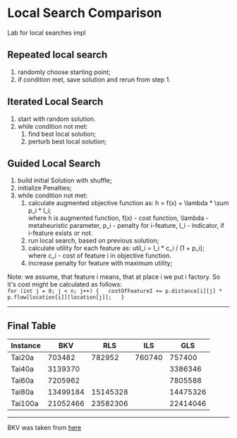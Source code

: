 # Local Search Comparison
Lab for local searches impl

## Repeated local search
1. randomly choose starting point;
2. if condition met, save solution and rerun from step 1.

## Iterated Local Search
1. start with random solution.
2. while condition not met: 
    1. find best local solution;
    2. perturb best local solution;    
    
## Guided Local Search
1. build initial Solution with shuffle;
2. initialize Penalties;
3. while condition not met:
    1. calculate augmented objective function as: h = f(x) + \lambda * \sum p_i * I_i;   
       where h is augmented function, f(x) - cost function, \lambda - metaheuristic parameter, p_i - penalty for i-feature, I_i - indicator, if i-feature exists or not.
    2. run local search, based on previous solution;
    3. calculate utility for each feature as: util_i = I_i * c_i / (1 + p_i);  
       where c_i - cost of feature i in objective function.
    4. increase penalty for feature with maximum utility;

Note: we assume, that feature i means, that at place i we put i factory.
So it's cost might be calculated as follows:  
`
    for (int j = 0; j < n; j++) {  
        costOfFeatureI += p.distance[i][j] * p.flow[location[i]][location[j]];  
    }  
`

---
## Final Table
| Instance | BKV      | RLS      | ILS      | GLS      |
| -------- | -------- | -------- | -------- | -------- |
| Tai20a   | 703482   | 782952   | 760740   | 757400   |
| Tai40a   | 3139370  |          |          | 3386346  |
| Tai60a   | 7205962  |          |          | 7805588  |
| Tai80a   | 13499184 | 15145328 |          | 14475326 |
| Tai100a  | 21052466 | 23582306 |          | 22414046 |

---
BKV was taken from [here](https://books.google.ru/books?id=ZCu7BQAAQBAJ&pg=PA34&lpg=PA34&dq=tai20a+result&source=bl&ots=q_6tEmUoML&sig=H6st6LU13rwYhVhXH_jkfbPUymE&hl=ru&sa=X&ved=0ahUKEwjuw52V7dzWAhXqKJoKHTOtCWUQ6AEIMzAC#v=onepage&q=tai20a%20result&f=false)
